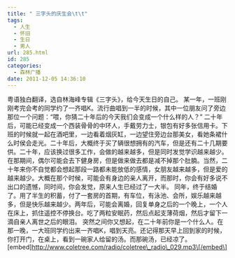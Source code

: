 ```yaml
---
title: " 三字头的庆生会\t\t"
tags:
  - 人生
  - 怀旧
  - 生日
  - 男人
url: 285.html
id: 285
categories:
  - 森林广播
date: 2011-12-05 14:36:10
---
```


粤语独白翻译，选自林海峰专辑《三字头》，给今天生日的自己。 某一年，一班刚刚考完会考的同学约了一齐唱K。流行曲唱到一半的时候，其中一位朋友问了旁边那位一个问题：“喂，你猜二十年后的今天我们会变成一个什么样的人？” 二十年后，可能已经变成一个西装骨骨的中环人，手戴劳力士，银包有好多张信用卡。下班的时候就一起在酒吧里，一边看着烟灰缸，一边望住旁边台那美女，看她条裙什么时侯会走光。二十年后，大概终于买了辆很想拥有的汽车，但是还有二十几期要供。二十年，应该换过很多工作，会做的越来越多，但是同时发觉学识越来越少。在那期间，偶尔可能会去下健身房，但是做来做去都是减不掉那个肚腩。当然，二十年来你不自觉都会想起那段一路都未能放低的感情，女朋友越来越多，但是爱的越来越少。大概在那个时候，可能会有身边的亲人离开，而那时，你会有好多说不出口的遗憾，同时间，你会发觉，原来人生已经过了一大半。 同年，终于结婚了。用了半生的积蓄，付了一套房的首期，有车位，有泳池、会所，娱乐越来越多，但是快乐越来越少。两年后，可能会离婚，回复单身之后的一个晚上，一个人在床上，抓住遥控不停换台。吃了两粒安眠药，然后点起支薄荷烟，然后才留下一滴自亲人离世之后的眼泪。 突然之间你又想起，在二十年前你是一个什么人。在那一晚，一大班同学约出来一齐唱K，唱到天亮。还记得那天早上回到家的时候，你打开门，在桌上，看到一碗家人给留的汤。而那碗汤，已经凉了。   \[embed\]http://www.coletree.com/radio/coletree\_radio\_029.mp3\[/embed\]